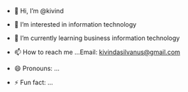 - 👋 Hi, I’m @kivind
- 👀 I’m interested in information technology
- 🌱 I’m currently learning business information technology
  
- 📫 How to reach me ...Email: kivindasilvanus@gmail.com
- 😄 Pronouns: ...
- ⚡ Fun fact: ...

<!---
kivind/kivind is a ✨ special ✨ repository because its `README.md` (this file) appears on your GitHub profile.
You can click the Preview link to take a look at your changes.
--->
